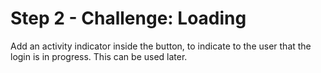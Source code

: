 # Step 2 - Challenge: Loading

Add an activity indicator inside the button, to indicate to the user that the login is in progress. This can be used later.
